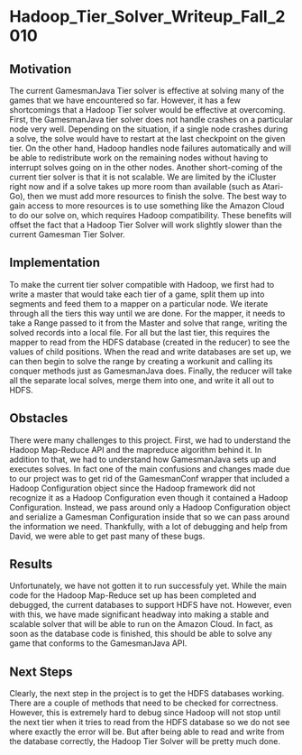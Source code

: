 Hadoop\_Tier\_Solver\_Writeup\_Fall\_2010
=========================================

Motivation
----------

The current GamesmanJava Tier solver is effective at solving many of the games that we have encountered so far. However, it has a few shortcomings that a Hadoop Tier solver would be effective at overcoming. First, the GamesmanJava tier solver does not handle crashes on a particular node very well. Depending on the situation, if a single node crashes during a solve, the solve would have to restart at the last checkpoint on the given tier. On the other hand, Hadoop handles node failures automatically and will be able to redistribute work on the remaining nodes without having to interrupt solves going on in the other nodes. Another short-coming of the current tier solver is that it is not scalable. We are limited by the iCluster right now and if a solve takes up more room than available (such as Atari-Go), then we must add more resources to finish the solve. The best way to gain access to more resources is to use something like the Amazon Cloud to do our solve on, which requires Hadoop compatibility. These benefits will offset the fact that a Hadoop Tier Solver will work slightly slower than the current Gamesman Tier Solver.

Implementation
--------------

To make the current tier solver compatible with Hadoop, we first had to write a master that would take each tier of a game, split them up into segments and feed them to a mapper on a particular node. We iterate through all the tiers this way until we are done. For the mapper, it needs to take a Range passed to it from the Master and solve that range, writing the solved records into a local file. For all but the last tier, this requires the mapper to read from the HDFS database (created in the reducer) to see the values of child positions. When the read and write databases are set up, we can then begin to solve the range by creating a workunit and calling its conquer methods just as GamesmanJava does. Finally, the reducer will take all the separate local solves, merge them into one, and write it all out to HDFS.

Obstacles
---------

There were many challenges to this project. First, we had to understand the Hadoop Map-Reduce API and the mapreduce algorithm behind it. In addition to that, we had to understand how GamesmanJava sets up and executes solves. In fact one of the main confusions and changes made due to our project was to get rid of the GamesmanConf wrapper that included a Hadoop Configuration object since the Hadoop framework did not recognize it as a Hadoop Configuration even though it contained a Hadoop Configuration. Instead, we pass around only a Hadoop Configuration object and serialize a Gamesman Configuration inside that so we can pass around the information we need. Thankfully, with a lot of debugging and help from David, we were able to get past many of these bugs.

Results
-------

Unfortunately, we have not gotten it to run successfuly yet. While the main code for the Hadoop Map-Reduce set up has been completed and debugged, the current databases to support HDFS have not. However, even with this, we have made significant headway into making a stable and scalable solver that will be able to run on the Amazon Cloud. In fact, as soon as the database code is finished, this should be able to solve any game that conforms to the GamesmanJava API.

Next Steps
----------

Clearly, the next step in the project is to get the HDFS databases working. There are a couple of methods that need to be checked for correctness. However, this is extremely hard to debug since Hadoop will not stop until the next tier when it tries to read from the HDFS database so we do not see where exactly the error will be. But after being able to read and write from the database correctly, the Hadoop Tier Solver will be pretty much done.
